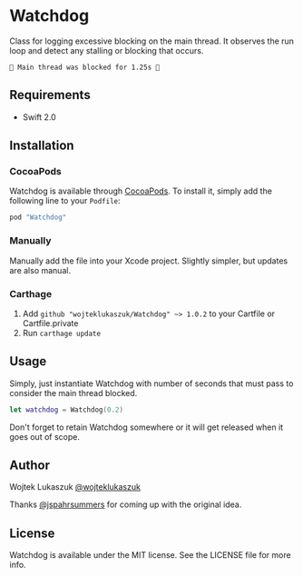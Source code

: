 # Watchdog
Class for logging excessive blocking on the main thread. It observes the run loop and detect any stalling or blocking that occurs.

```
👮 Main thread was blocked for 1.25s 👮
```

## Requirements

- Swift 2.0

## Installation

### CocoaPods

Watchdog is available through [CocoaPods](http://cocoapods.org). To install
it, simply add the following line to your `Podfile`:

```ruby
pod "Watchdog"
```

### Manually

Manually add the file into your Xcode project. Slightly simpler, but updates are also manual.

### Carthage

1. Add `github "wojteklukaszuk/Watchdog" ~> 1.0.2` to your Cartfile or Cartfile.private
2. Run `carthage update`

## Usage

Simply, just instantiate Watchdog with number of seconds that must pass to consider the main thread blocked.

```Swift
let watchdog = Watchdog(0.2)
```

Don't forget to retain Watchdog somewhere or it will get released when it goes out of scope.

## Author

Wojtek Lukaszuk [@wojteklukaszuk](http://twitter.com/wojteklukaszuk)

Thanks [@jspahrsummers](https://twitter.com/jspahrsummers) for coming up with the original idea.

## License

Watchdog is available under the MIT license. See the LICENSE file for more info.
